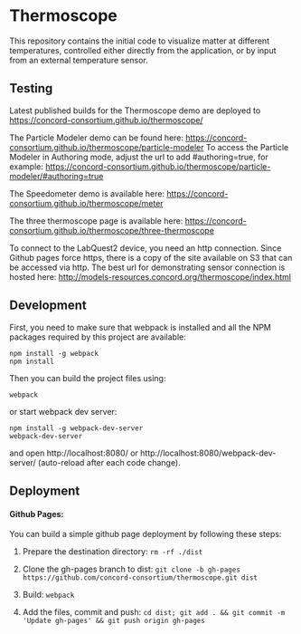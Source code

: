# Thermoscope
This repository contains the initial code to visualize matter at different temperatures, controlled either directly from the application, or by input from an external temperature sensor.

## Testing
Latest published builds for the Thermoscope demo are deployed to https://concord-consortium.github.io/thermoscope/

The Particle Modeler demo can be found here: https://concord-consortium.github.io/thermoscope/particle-modeler
To access the Particle Modeler in Authoring mode, adjust the url to add #authoring=true, for example: https://concord-consortium.github.io/thermoscope/particle-modeler/#authoring=true

The Speedometer demo is available here: https://concord-consortium.github.io/thermoscope/meter

The three thermoscope page is available here: https://concord-consortium.github.io/thermoscope/three-thermoscope

To connect to the LabQuest2 device, you need an http connection. Since Github pages force https, there is a copy of the site available on S3 that can be accessed via http. The best url for demonstrating sensor connection is hosted here:
http://models-resources.concord.org/thermoscope/index.html

## Development

First, you need to make sure that webpack is installed and all the NPM packages required by this project are available:

```
npm install -g webpack
npm install
```
Then you can build the project files using:
```
webpack
```
or start webpack dev server:
```
npm install -g webpack-dev-server
webpack-dev-server
```
and open http://localhost:8080/ or http://localhost:8080/webpack-dev-server/ (auto-reload after each code change).

## Deployment

#### Github Pages:
You can build a simple github page deployment by following these steps:

1. Prepare the destination directory: `rm -rf ./dist`

2. Clone the gh-pages branch to dist: `git clone -b gh-pages https://github.com/concord-consortium/thermoscope.git dist`

3. Build: `webpack`

4. Add the files, commit and push: `cd dist; git add . && git commit -m 'Update gh-pages' && git push origin gh-pages`
